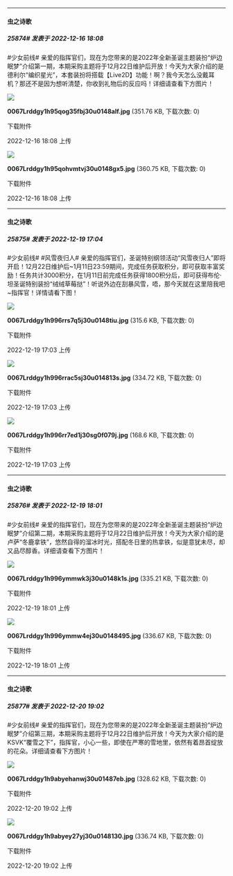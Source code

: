 

*****

####  虫之诗歌  
##### 25874#       发表于 2022-12-16 18:08

#少女前线# 亲爱的指挥官们，现在为您带来的是2022年全新圣诞主题装扮“炉边眠梦”介绍第一期，本期采购主题将于12月22日维护后开放！今天为大家介绍的是德利尔“编织星光”，本套装扮将搭载【Live2D】功能！啊？我今天怎么没戴耳机？那还不是因为想听清楚，你收到礼物后的反应吗！详细请查看下方图片！

<img src="https://img.saraba1st.com/forum/202212/16/180832rv6v68b1zpp8hu31.jpg" referrerpolicy="no-referrer">

<strong>0067Lrddgy1h95qog35fbj30u0148alf.jpg</strong> (351.76 KB, 下载次数: 0)

下载附件

2022-12-16 18:08 上传

<img src="https://img.saraba1st.com/forum/202212/16/180832tzo26y72zzkqearn.jpg" referrerpolicy="no-referrer">

<strong>0067Lrddgy1h95qohvmtvj30u0148gx5.jpg</strong> (360.75 KB, 下载次数: 0)

下载附件

2022-12-16 18:08 上传



*****

####  虫之诗歌  
##### 25875#       发表于 2022-12-19 17:04

#少女前线# #风雪夜归人# 亲爱的指挥官们，圣诞特别纲领活动“风雪夜归人”即将开启！12月22日维护后~1月11日23:59期间，完成任务获取积分，即可获取丰富奖励！任务共计3000积分，在1月11日前完成任务获得1800积分后，即可获得布伦·坦圣诞特别装扮“绒绒草莓挞”！听说外边在刮暴风雪，唔，那今天就在这里陪我吧~指挥官！详情请看下图！

<img src="https://img.saraba1st.com/forum/202212/19/170354yufoe66dfg46475d.jpg" referrerpolicy="no-referrer">

<strong>0067Lrddgy1h996rrs7q5j30u0148tiu.jpg</strong> (315.6 KB, 下载次数: 0)

下载附件

2022-12-19 17:03 上传

<img src="https://img.saraba1st.com/forum/202212/19/170354dfmjhlyjsskxv3hk.jpg" referrerpolicy="no-referrer">

<strong>0067Lrddgy1h996rrac5sj30u014813s.jpg</strong> (334.72 KB, 下载次数: 0)

下载附件

2022-12-19 17:03 上传

<img src="https://img.saraba1st.com/forum/202212/19/170354d5xmkvcz8v5c9vtl.jpg" referrerpolicy="no-referrer">

<strong>0067Lrddgy1h996rr7ed1j30sg0f079j.jpg</strong> (168.6 KB, 下载次数: 0)

下载附件

2022-12-19 17:03 上传



*****

####  虫之诗歌  
##### 25876#       发表于 2022-12-19 18:01

 #少女前线# 亲爱的指挥官们，现在为您带来的是2022年全新圣诞主题装扮“炉边眠梦”介绍第二期，本期采购主题将于12月22日维护后开放！今天为大家介绍的是卢萨“冬鹿拿铁”，悠然自得的溜冰时光，搭配冬日里的热拿铁，似是意犹未尽，却又品尽醇香。详细请查看下方图片！

<img src="https://img.saraba1st.com/forum/202212/19/180142pez22ro5xcbeedqa.jpg" referrerpolicy="no-referrer">

<strong>0067Lrddgy1h996ymmwk3j30u0148k1s.jpg</strong> (335.21 KB, 下载次数: 0)

下载附件

2022-12-19 18:01 上传

<img src="https://img.saraba1st.com/forum/202212/19/180142lzj5mcav8ybpcmpz.jpg" referrerpolicy="no-referrer">

<strong>0067Lrddgy1h996ymmw4ej30u0148495.jpg</strong> (336.67 KB, 下载次数: 0)

下载附件

2022-12-19 18:01 上传



*****

####  虫之诗歌  
##### 25877#       发表于 2022-12-20 19:02

#少女前线# 亲爱的指挥官们，现在为您带来的是2022年全新圣诞主题装扮“炉边眠梦”介绍第三期，本期采购主题将于12月22日维护后开放！今天为大家介绍的是KSVK“覆雪之下”，指挥官，小心一些，即使在严寒的雪地里，依然有着昂首绽放的花朵。详细请查看下方图片！

<img src="https://img.saraba1st.com/forum/202212/20/190214b00jiniqdjjqo0t0.jpg" referrerpolicy="no-referrer">

<strong>0067Lrddgy1h9abyehanwj30u01487eb.jpg</strong> (328.62 KB, 下载次数: 0)

下载附件

2022-12-20 19:02 上传

<img src="https://img.saraba1st.com/forum/202212/20/190215oms1o12alimzrmzw.jpg" referrerpolicy="no-referrer">

<strong>0067Lrddgy1h9abyey27yj30u0148130.jpg</strong> (336.74 KB, 下载次数: 0)

下载附件

2022-12-20 19:02 上传

